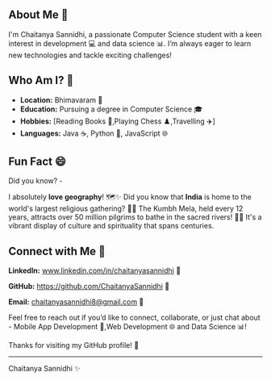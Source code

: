 ## About Me 👋

I'm Chaitanya Sannidhi, a passionate Computer Science student with a keen interest in development 💻 and data science 📊. I’m always eager to learn new technologies and tackle exciting challenges!

## Who Am I? 🤔

- **Location:** Bhimavaram 📍
- **Education:** Pursuing a degree in Computer Science 🎓
- **Hobbies:** [Reading Books 📖,Playing Chess ♟️,Travelling ✈️]
- **Languages:** Java ☕, Python 🐍, JavaScript 🌐

## Fun Fact 😄

Did you know? -  

I absolutely **love geography**! 🗺️✨ Did you know that **India** is home to the world's largest religious gathering? 🕌⛪ The Kumbh Mela, held every 12 years, attracts over 50 million pilgrims to bathe in the sacred rivers! 🌊🙏 It's a vibrant display of culture and spirituality that spans centuries.


## Connect with Me 🌟

 **LinkedIn:** www.linkedin.com/in/chaitanyasannidhi 🔗
 
 **GitHub:**   https://github.com/ChaitanyaSannidhi 💼
 
 **Email:**    chaitanyasannidhi8@gmail.com 📧

Feel free to reach out if you’d like to connect, collaborate, or just chat about - Mobile App Development 📱,Web Development 🌐 and Data Science 📊!

Thanks for visiting my GitHub profile! 🌟

---

Chaitanya Sannidhi ✨
